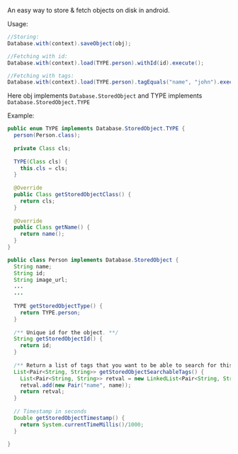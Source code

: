 An easy way to store & fetch objects on disk in android.

Usage:
```java
//Storing:
Database.with(context).saveObject(obj);

//Fetching with id:
Database.with(context).load(TYPE.person).withId(id).execute();

//Fetching with tags:
Database.with(context).load(TYPE.person).tagEquals("name", "john").execute();
```

Here obj implements ```Database.StoredObject```
and TYPE implements ```Database.StoredObject.TYPE```

Example:
```java
public enum TYPE implements Database.StoredObject.TYPE {
  person(Person.class);
  
  private Class cls;
  
  TYPE(Class cls) {
    this.cls = cls;
  }
  
  @Override
  public Class getStoredObjectClass() {
    return cls;
  }
  
  @Override
  public Class getName() {
    return name();
  }
}
```

```java
public class Person implements Database.StoredObject {
  String name;
  String id;
  String image_url;
  ...
  ...
  
  TYPE getStoredObjectType() {
    return TYPE.person;
  }
  
  /** Unique id for the object. **/
  String getStoredObjectId() {
    return id;
  }
  
  /** Return a list of tags that you want to be able to search for this object by **/
  List<Pair<String, String>> getStoredObjectSearchableTags() {
    List<Pair<String, String>> retval = new LinkedList<Pair<String, String>>();
    retval.add(new Pair("name", name));
    return retval;
  }
  
  // Timestamp in seconds
  Double getStoredObjectTimestamp() {
    return System.currentTimeMillis()/1000;
  }

}
```
